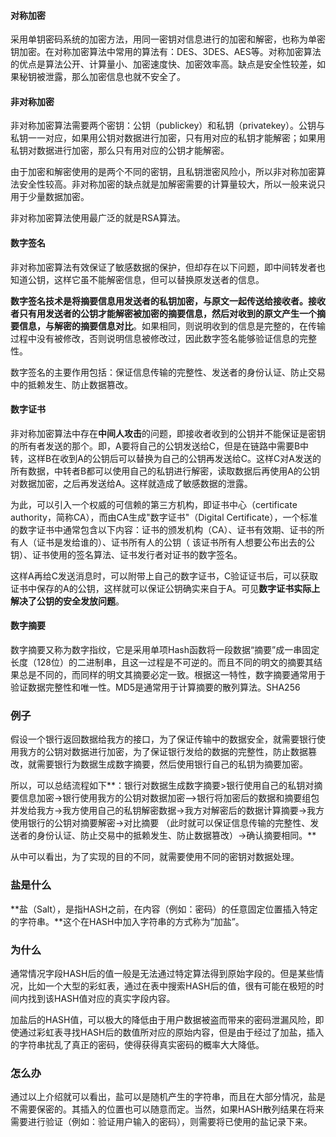 #### 对称加密

采用单钥密码系统的加密方法，用同一密钥对信息进行的加密和解密，也称为单密钥加密。在对称加密算法中常用的算法有：DES、3DES、AES等。对称加密算法的优点是算法公开、计算量小、加密速度快、加密效率高。缺点是安全性较差，如果秘钥被泄露，那么加密信息也就不安全了。

#### 非对称加密

非对称加密算法需要两个密钥：公钥（publickey）和私钥（privatekey）。公钥与私钥一一对应，如果用公钥对数据进行加密，只有用对应的私钥才能解密；如果用私钥对数据进行加密，那么只有用对应的公钥才能解密。

由于加密和解密使用的是两个不同的密钥，且私钥泄密风险小，所以非对称加密算法安全性较高。非对称加密的缺点就是加解密需要的计算量较大，所以一般来说只用于少量数据加密。

非对称加密算法使用最广泛的就是RSA算法。



####  数字签名

非对称加密算法有效保证了敏感数据的保护，但却存在以下问题，即中间转发者也知道公钥，这样它虽不能解密信息，但可以替换原发送者的信息。

**数字签名技术是将摘要信息用发送者的私钥加密，与原文一起传送给接收者。接收者只有用发送者的公钥才能解密被加密的摘要信息，然后对收到的原文产生一个摘要信息，与解密的摘要信息对比**。如果相同，则说明收到的信息是完整的，在传输过程中没有被修改，否则说明信息被修改过，因此数字签名能够验证信息的完整性。

数字签名的主要作用包括：保证信息传输的完整性、发送者的身份认证、防止交易中的抵赖发生、防止数据篡改。



#### 数字证书

非对称加密算法中存在**中间人攻击**的问题，即接收者收到的公钥并不能保证是密钥的所有者发送的那个。即，A要将自己的公钥发送给C，但是在链路中需要B中转，这样B在收到A的公钥后可以替换为自己的公钥再发送给C。这样C对A发送的所有数据，中转者B都可以使用自己的私钥进行解密，读取数据后再使用A的公钥对数据加密，之后再发送给A。这样就造成了敏感数据的泄露。

为此，可以引入一个权威的可信赖的第三方机构，即证书中心（certificate authority，简称CA），而由CA生成"数字证书"（Digital Certificate），一个标准的数字证书中通常包含以下内容：证书的颁发机构（CA）、证书有效期、证书的所有人（证书是发给谁的）、证书所有人的公钥（ 该证书所有人想要公布出去的公钥）、证书使用的签名算法、证书发行者对证书的数字签名。

这样A再给C发送消息时，可以附带上自己的数字证书，C验证证书后，可以获取证书中保存的A的公钥，这样就可以保证公钥确实来自于A。可见**数字证书实际上解决了公钥的安全发放问题**。



#### 数字摘要

数字摘要又称为数字指纹，它是采用单项Hash函数将一段数据“摘要”成一串固定长度（128位）的二进制串，且这一过程是不可逆的。而且不同的明文的摘要其结果总是不同的，而同样的明文其摘要必定一致。根据这一特性，数字摘要通常用于验证数据完整性和唯一性。MD5是通常用于计算摘要的散列算法。SHA256



### 例子

假设一个银行返回数据给我方的接口，为了保证传输中的数据安全，就需要银行使用我方的公钥对数据进行加密，为了保证银行发给的数据的完整性，防止数据篡改，就需要银行为数据生成数字摘要，然后使用银行自己的私钥为摘要加密。

所以，可以总结流程如下**：银行对数据生成数字摘要>银行使用自己的私钥对摘要信息加密->银行使用我方的公钥对数据加密-->银行将加密后的数据和摘要组包并发给我方->我方使用自己的私钥解密数据->我方对解密后的数据计算摘要->我方使用银行的公钥对摘要解密->对比摘要 （此时就可以保证信息传输的完整性、发送者的身份认证、防止交易中的抵赖发生、防止数据篡改）->确认摘要相同。**

从中可以看出，为了实现的目的不同，就需要使用不同的密钥对数据处理。





### 盐是什么

**盐（Salt），是指HASH之前，在内容（例如：密码）的任意固定位置插入特定的字符串。**这个在HASH中加入字符串的方式称为“加盐”。

### 为什么

通常情况字段HASH后的值一般是无法通过特定算法得到原始字段的。但是某些情况，比如一个大型的彩虹表，通过在表中搜索HASH后的值，很有可能在极短的时间内找到该HASH值对应的真实字段内容。

加盐后的HASH值，可以极大的降低由于用户数据被盗而带来的密码泄漏风险，即使通过彩虹表寻找HASH后的数值所对应的原始内容，但是由于经过了加盐，插入的字符串扰乱了真正的密码，使得获得真实密码的概率大大降低。

### 怎么办

通过以上介绍就可以看出，盐可以是随机产生的字符串，而且在大部分情况，盐是不需要保密的。其插入的位置也可以随意而定。当然，如果HASH散列结果在将来需要进行验证（例如：验证用户输入的密码），则需要将已使用的盐记录下来。

